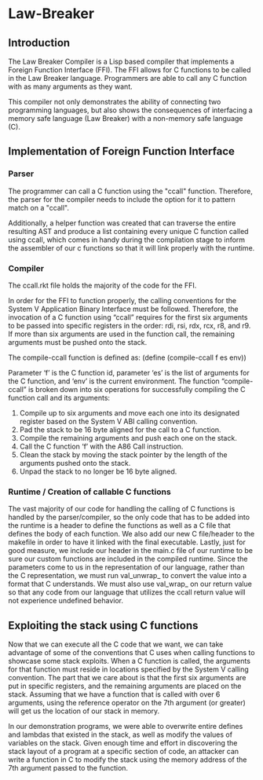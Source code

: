 # Law-Breaker

##	Introduction
The Law Breaker Compiler is a Lisp based compiler that implements a Foreign Function Interface (FFI). The FFI allows for C functions to be called
in the Law Breaker language. Programmers are able to call any C function with as many arguments as they want.

This compiler not only demonstrates the ability of connecting two programming languages, but also shows the consequences of interfacing a
memory safe language (Law Breaker) with a non-memory safe language (C).

## Implementation of Foreign Function Interface
###	Parser
The programmer can call a C function using the "ccall" function. Therefore, the parser for the compiler needs to include the option for it to pattern match on a "ccall". 

Additionally, a helper function was created that can traverse the entire resulting AST and produce a list containing every unique C function called using ccall, which comes in handy during the compilation stage to inform the assembler of our c functions so that it will link properly with the runtime.


### Compiler
The ccall.rkt file holds the majority of the code for the FFI.

In order for the FFI to function properly, the calling conventions for the System V Application Binary Interface must be followed. Therefore, the invocation of a C function using “ccall” requires for the first six arguments to be passed into specific registers in the order: rdi, rsi, rdx, rcx, r8, and r9. If more than six arguments are used in the function call, the remaining arguments must be pushed onto the stack. 

The compile-ccall function is defined as: 
(define (compile-ccall f es env))

Parameter ‘f’ is the C function id, parameter ‘es’ is the list of arguments for the C function, and ‘env’ is the current environment. 
The function “compile-ccall” is broken down into six operations for successfully compiling the C function call and its arguments:
1.	Compile up to six arguments and move each one into its designated register based on the System V ABI calling convention.
2.	Pad the stack to be 16 byte aligned for the call to a C function.
3.	Compile the remaining arguments and push each one on the stack.
4.	Call the C function ‘f’ with the A86 Call instruction.
5.	Clean the stack by moving the stack pointer by the length of the arguments pushed onto the stack.
6.	Unpad the stack to no longer be 16 byte aligned. 

###	Runtime / Creation of callable C functions
The vast majority of our code for handling the calling of C functions is handled by the parser/compiler, so the only code that has to be added into the runtime is a header to define the functions as well as a C file that defines the body of each function. We also add our new C file/header to the makefile in order to have it linked with the final executable. Lastly, just for good measure, we include our header in the main.c file of our runtime to be sure our custom functions are included in the compiled runtime. Since the parameters come to us in the representation of our language, rather than the C representation, we must run val_unwrap_<type> to convert the value into a format that C understands. We must also use val_wrap_<type> on our return value so that any code from our language that utilizes the ccall return value will not experience undefined behavior.

## Exploiting the stack using C functions
Now that we can execute all the C code that we want, we can take advantage of some of the conventions that C uses when calling functions to showcase some stack exploits. When a C function is called, the arguments for that function must reside in locations specified by the System V calling convention. The part that we care about is that the first six arguments are put in specific registers, and the remaining arguments are placed on the stack. Assuming that we have a function that is called with over 6 arguments, using the reference operator on the 7th argument (or greater) will get us the location of our stack in memory.

In our demonstration programs, we were able to overwrite entire defines and lambdas that existed in the stack, as well as modify the values of variables on the stack. Given enough time and effort in discovering the stack layout of a program at a specific section of code, an attacker can write a function in C to modify the stack using the memory address of the 7th argument passed to the function.
